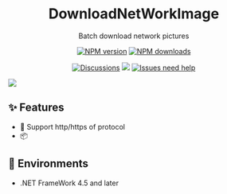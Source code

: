 ﻿
<h1 align="center">DownloadNetWorkImage</h1>

<div align="center">

Batch download network pictures 

[![NPM version][npm-image]][npm-url] [![NPM downloads][download-image]][download-url]

[![Discussions][discussions-image]][discussions-url] [![][issues-helper-image]][issues-helper-url] [![Issues need help][help-wanted-image]][help-wanted-url]

[npm-image]: https://img.shields.io/npm/v/DownloadNetWorkImage.svg?style=flat-square
[npm-url]: http://npmjs.org/package/DownloadNetWorkImage

[download-image]: https://img.shields.io/npm/dm/DownloadNetWorkImage.svg?style=flat-square
[download-url]: https://npmjs.org/package/DownloadNetWorkImage
[help-wanted-image]: https://flat.badgen.net/github/label-issues/camnpr/DownloadNetWorkImage/help%20wanted/open
[help-wanted-url]: https://github.com/camnpr/DownloadNetWorkImage/issues?q=is%3Aopen+is%3Aissue+label%3A%22help+wanted%22
[discussions-image]: https://img.shields.io/badge/discussions-on%20github-blue?style=flat-square
[discussions-url]: https://github.com/camnpr/DownloadNetWorkImage/discussions

[issues-helper-image]: https://img.shields.io/badge/using-issues--helper-orange?style=flat-square
[issues-helper-url]: https://github.com/actions-cool/issues-helper

</div>

[![](http://www.camnpr.com/TuiJianTools/images/download-image-client-server-app.png)](http://camnpr.com/TuiJianTools/html5/downloader.html)


## ✨ Features

- 🌈 Support http/https of protocol
- 📦 

## 🎯 Environments

- .NET FrameWork 4.5 and later